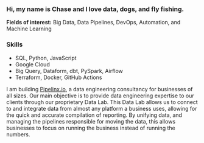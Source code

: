 ### Hi, my name is Chase and I love data, dogs, and fly fishing. 

**Fields of interest:** Big Data, Data Pipelines, DevOps, Automation, and Machine Learning

### Skills
- SQL, Python, JavaScript
- Google Cloud
- Big Query, Dataform, dbt, PySpark, Airflow
- Terraform, Docker, GitHub Actions

I am building [Pipelinx.io](https://pipelinx.io/), a data engineering consultancy for businesses of all sizes. Our main objective is to provide data engineering expertise to our clients through our proprietary Data Lab. This Data Lab allows us to connect to and integrate data from almost any platform a business uses, allowing for the quick and accurate compilation of reporting. By unifying data, and managing the pipelines responsible for moving the data, this allows businesses to focus on running the business instead of running the numbers.
